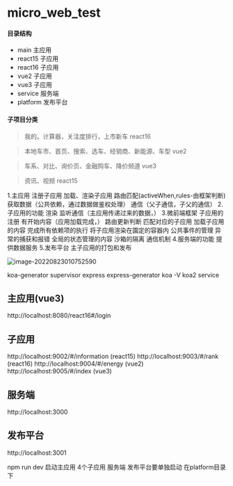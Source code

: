 # micro_web_test
#### 目录结构
- main 主应用
- react15 子应用
- react16 子应用
- vue2 子应用
- vue3 子应用
- service 服务端
- platform 发布平台

#### 子项目分类
> 我的。计算器，关注度排行，上市新车 react16

> 本地车市、首页、搜索、选车、经销商、新能源、车型   vue2

> 车系、对比、询价页、金融购车、降价频道  vue3

> 资讯、视频  react15

1.主应用
注册子应用
加载、渲染子应用
路由匹配(activeWhen,rules-由框架判断)
获取数据（公共依赖，通过数据做鉴权处理）
通信（父子通信，子父的通信）
2.子应用的功能
渲染
监听通信（主应用传递过来的数据，）
3.微前端框架
子应用的注册
有开始内容（应用加载完成，）
路由更新判断
匹配对应的子应用
加载子应用的内容
完成所有依赖项的执行
将子应用渲染在園定的容器内
公共事件的管理
异常的捕获和报错
全局的状态管理的内容
沙箱的隔离
通信机制
4.服务端的功能
提供数据服务
5.发布平台
主子应用的打包和发布

![image-20220823010752590](http://image.zhuyuanzheng1.top/image-20220823010752590.png)



koa-generator   supervisor    express  express-generator
koa -V
koa2 service
## 主应用(vue3)
http://localhost:8080/react16#/login

## 子应用
http://localhost:9002/#/information  (react15)
http://localhost:9003/#/rank  (react16)
http://localhost:9004/#/energy  (vue2)
http://localhost:9005/#/index  (vue3)

## 服务端
http://localhost:3000

## 发布平台
http://localhost:3001

npm run dev  启动主应用 4个子应用  服务端
发布平台要单独启动 在platform目录下